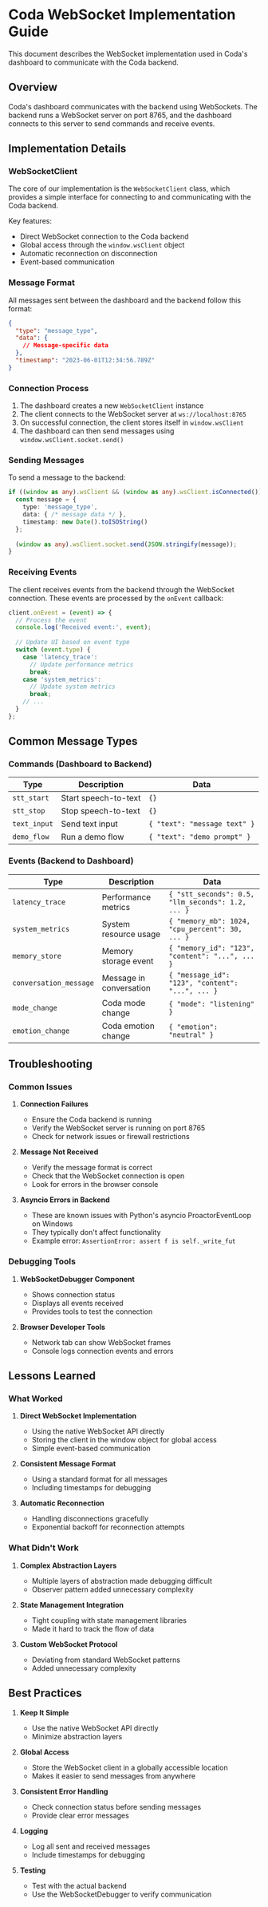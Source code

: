 # Coda WebSocket Implementation Guide

This document describes the WebSocket implementation used in Coda's dashboard to communicate with the Coda backend.

## Overview

Coda's dashboard communicates with the backend using WebSockets. The backend runs a WebSocket server on port 8765, and the dashboard connects to this server to send commands and receive events.

## Implementation Details

### WebSocketClient

The core of our implementation is the `WebSocketClient` class, which provides a simple interface for connecting to and communicating with the Coda backend.

Key features:
- Direct WebSocket connection to the Coda backend
- Global access through the `window.wsClient` object
- Automatic reconnection on disconnection
- Event-based communication

### Message Format

All messages sent between the dashboard and the backend follow this format:

```json
{
  "type": "message_type",
  "data": {
    // Message-specific data
  },
  "timestamp": "2023-06-01T12:34:56.789Z"
}
```

### Connection Process

1. The dashboard creates a new `WebSocketClient` instance
2. The client connects to the WebSocket server at `ws://localhost:8765`
3. On successful connection, the client stores itself in `window.wsClient`
4. The dashboard can then send messages using `window.wsClient.socket.send()`

### Sending Messages

To send a message to the backend:

```typescript
if ((window as any).wsClient && (window as any).wsClient.isConnected()) {
  const message = {
    type: 'message_type',
    data: { /* message data */ },
    timestamp: new Date().toISOString()
  };
  
  (window as any).wsClient.socket.send(JSON.stringify(message));
}
```

### Receiving Events

The client receives events from the backend through the WebSocket connection. These events are processed by the `onEvent` callback:

```typescript
client.onEvent = (event) => {
  // Process the event
  console.log('Received event:', event);
  
  // Update UI based on event type
  switch (event.type) {
    case 'latency_trace':
      // Update performance metrics
      break;
    case 'system_metrics':
      // Update system metrics
      break;
    // ...
  }
};
```

## Common Message Types

### Commands (Dashboard to Backend)

| Type | Description | Data |
|------|-------------|------|
| `stt_start` | Start speech-to-text | `{}` |
| `stt_stop` | Stop speech-to-text | `{}` |
| `text_input` | Send text input | `{ "text": "message text" }` |
| `demo_flow` | Run a demo flow | `{ "text": "demo prompt" }` |

### Events (Backend to Dashboard)

| Type | Description | Data |
|------|-------------|------|
| `latency_trace` | Performance metrics | `{ "stt_seconds": 0.5, "llm_seconds": 1.2, ... }` |
| `system_metrics` | System resource usage | `{ "memory_mb": 1024, "cpu_percent": 30, ... }` |
| `memory_store` | Memory storage event | `{ "memory_id": "123", "content": "...", ... }` |
| `conversation_message` | Message in conversation | `{ "message_id": "123", "content": "...", ... }` |
| `mode_change` | Coda mode change | `{ "mode": "listening" }` |
| `emotion_change` | Coda emotion change | `{ "emotion": "neutral" }` |

## Troubleshooting

### Common Issues

1. **Connection Failures**
   - Ensure the Coda backend is running
   - Verify the WebSocket server is running on port 8765
   - Check for network issues or firewall restrictions

2. **Message Not Received**
   - Verify the message format is correct
   - Check that the WebSocket connection is open
   - Look for errors in the browser console

3. **Asyncio Errors in Backend**
   - These are known issues with Python's asyncio ProactorEventLoop on Windows
   - They typically don't affect functionality
   - Example error: `AssertionError: assert f is self._write_fut`

### Debugging Tools

1. **WebSocketDebugger Component**
   - Shows connection status
   - Displays all events received
   - Provides tools to test the connection

2. **Browser Developer Tools**
   - Network tab can show WebSocket frames
   - Console logs connection events and errors

## Lessons Learned

### What Worked

1. **Direct WebSocket Implementation**
   - Using the native WebSocket API directly
   - Storing the client in the window object for global access
   - Simple event-based communication

2. **Consistent Message Format**
   - Using a standard format for all messages
   - Including timestamps for debugging

3. **Automatic Reconnection**
   - Handling disconnections gracefully
   - Exponential backoff for reconnection attempts

### What Didn't Work

1. **Complex Abstraction Layers**
   - Multiple layers of abstraction made debugging difficult
   - Observer pattern added unnecessary complexity

2. **State Management Integration**
   - Tight coupling with state management libraries
   - Made it hard to track the flow of data

3. **Custom WebSocket Protocol**
   - Deviating from standard WebSocket patterns
   - Added unnecessary complexity

## Best Practices

1. **Keep It Simple**
   - Use the native WebSocket API directly
   - Minimize abstraction layers

2. **Global Access**
   - Store the WebSocket client in a globally accessible location
   - Makes it easier to send messages from anywhere

3. **Consistent Error Handling**
   - Check connection status before sending messages
   - Provide clear error messages

4. **Logging**
   - Log all sent and received messages
   - Include timestamps for debugging

5. **Testing**
   - Test with the actual backend
   - Use the WebSocketDebugger to verify communication
